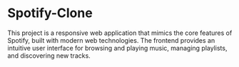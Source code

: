 # Spotify-Clone
This project is a responsive web application that mimics the core features of Spotify, built with modern web technologies. The frontend provides an intuitive user interface for browsing and playing music, managing playlists, and discovering new tracks.
